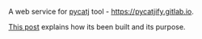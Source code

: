 A web service for [pycatj](https://github.com/dbarrosop/pycatj) tool - https://pycatjify.gitlab.io.

[This post](https://netdevops.me/2019/creating-google-cloud-platform-function-with-python-and-serverless/) explains how its been built and its purpose.